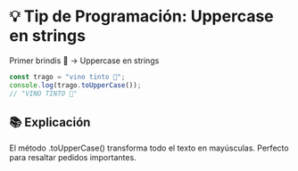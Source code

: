 # 💡 Tip de Programación: Uppercase en strings

Primer brindis 🍷 → Uppercase en strings

```javascript
const trago = "vino tinto 🍷";
console.log(trago.toUpperCase()); 
// "VINO TINTO 🍷"
```

## 📚 Explicación

El método .toUpperCase() transforma todo el texto en mayúsculas. Perfecto para resaltar pedidos importantes.